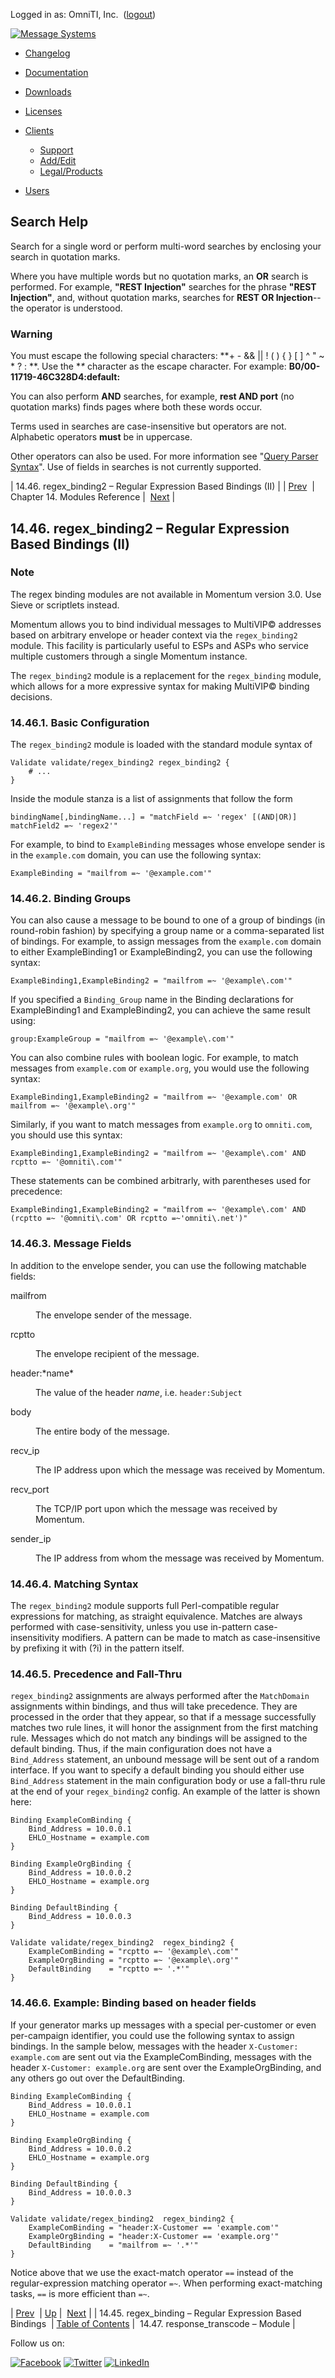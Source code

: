 Logged in as: OmniTI, Inc.  ([logout](https://support.messagesystems.com/logout.php))

[![Message Systems](https://support.messagesystems.com/images/ms-white205.png)](https://support.messagesystems.com/start.php) 

*   [Changelog](https://support.messagesystems.com/start.php?show=changelog)
*   [Documentation](https://support.messagesystems.com/docs/)
*   [Downloads](https://support.messagesystems.com/start.php)

*   [Licenses](https://support.messagesystems.com/license_summary.php)
*   <a href="">Clients</a>
    *   [Support](https://support.messagesystems.com/cs.php)
    *   [Add/Edit](https://support.messagesystems.com/edit_client.php)
    *   [Legal/Products](https://support.messagesystems.com/edit_products.php)
*   [Users](https://support.messagesystems.com/edit_customer.php)

## Search Help

Search for a single word or perform multi-word searches by enclosing your search in quotation marks.

Where you have multiple words but no quotation marks, an **OR** search is performed. For example, **"REST Injection"** searches for the phrase **"REST Injection"**, and, without quotation marks, searches for **REST OR Injection**--the operator is understood.

### Warning

You must escape the following special characters: **+ - && || ! ( ) { } [ ] ^ " ~ * ? : \**. Use the **\** character as the escape character. For example: **B0/00-11719-46C328D4\:default\:**

You can also perform **AND** searches, for example, **rest AND port** (no quotation marks) finds pages where both these words occur.

Terms used in searches are case-insensitive but operators are not. Alphabetic operators **must** be in uppercase.

Other operators can also be used. For more information see "[Query Parser Syntax](https://lucene.apache.org/core/old_versioned_docs/versions/3_0_0/queryparsersyntax.html)". Use of fields in searches is not currently supported.

| 14.46. regex_binding2 – Regular Expression Based Bindings (II) |
| [Prev](modules.regex_binding.php)  | Chapter 14. Modules Reference |  [Next](modules.response_transcode.php) |

## 14.46. regex_binding2 – Regular Expression Based Bindings (II)

<a class="indexterm" name="idp12612480"></a>
### Note

The regex binding modules are not available in Momentum version 3.0\. Use Sieve or scriptlets instead.

Momentum allows you to bind individual messages to MultiVIP© addresses based on arbitrary envelope or header context via the `regex_binding2` module. This facility is particularly useful to ESPs and ASPs who service multiple customers through a single Momentum instance.

The `regex_binding2` module is a replacement for the `regex_binding` module, which allows for a more expressive syntax for making MultiVIP© binding decisions.

### 14.46.1. Basic Configuration

The `regex_binding2` module is loaded with the standard module syntax of

```
Validate validate/regex_binding2 regex_binding2 {
    # ...
}
```

Inside the module stanza is a list of assignments that follow the form

`bindingName[,bindingName...] = "matchField =~ 'regex' [(AND|OR)] matchField2 =~ 'regex2'"`

For example, to bind to `ExampleBinding` messages whose envelope sender is in the `example.com` domain, you can use the following syntax:

`ExampleBinding = "mailfrom =~ '@example.com'"`
### 14.46.2. Binding Groups

You can also cause a message to be bound to one of a group of bindings (in round-robin fashion) by specifying a group name or a comma-separated list of bindings. For example, to assign messages from the `example.com` domain to either ExampleBinding1 or ExampleBinding2, you can use the following syntax:

`ExampleBinding1,ExampleBinding2 = "mailfrom =~ '@example\.com'"`

If you specified a `Binding_Group` name in the Binding declarations for ExampleBinding1 and ExampleBinding2, you can achieve the same result using:

`group:ExampleGroup = "mailfrom =~ '@example\.com'"`

You can also combine rules with boolean logic. For example, to match messages from `example.com` or `example.org`, you would use the following syntax:

`ExampleBinding1,ExampleBinding2 = "mailfrom =~ '@example.com' OR mailfrom =~ '@example\.org'"`

Similarly, if you want to match messages from `example.org` to `omniti.com`, you should use this syntax:

`ExampleBinding1,ExampleBinding2 = "mailfrom =~ '@example\.com' AND rcptto =~ '@omniti\.com'"`

These statements can be combined arbitrarly, with parentheses used for precedence:

`ExampleBinding1,ExampleBinding2 = "mailfrom =~ '@example\.com' AND (rcptto =~ '@omniti\.com' OR rcptto =~'omniti\.net')"`
### 14.46.3. Message Fields

In addition to the envelope sender, you can use the following matchable fields:

<dl class="variablelist">

<dt>mailfrom</dt>

<dd>

The envelope sender of the message.

</dd>

<dt>rcptto</dt>

<dd>

The envelope recipient of the message.

</dd>

<dt>header:*name*</dt>

<dd>

The value of the header *name*, i.e. `header:Subject`

</dd>

<dt>body</dt>

<dd>

The entire body of the message.

</dd>

<dt>recv_ip</dt>

<dd>

The IP address upon which the message was received by Momentum.

</dd>

<dt>recv_port</dt>

<dd>

The TCP/IP port upon which the message was received by Momentum.

</dd>

<dt>sender_ip</dt>

<dd>

The IP address from whom the message was received by Momentum.

</dd>

</dl>

### 14.46.4. Matching Syntax

The `regex_binding2` module supports full Perl-compatible regular expressions for matching, as straight equivalence. Matches are always performed with case-sensitivity, unless you use in-pattern case-insensitivity modifiers. A pattern can be made to match as case-insensitive by prefixing it with (?i) in the pattern itself.

### 14.46.5. Precedence and Fall-Thru

`regex_binding2` assignments are always performed after the `MatchDomain` assignments within bindings, and thus will take precedence. They are processed in the order that they appear, so that if a message successfully matches two rule lines, it will honor the assignment from the first matching rule. Messages which do not match any bindings will be assigned to the default binding. Thus, if the main configuration does not have a `Bind_Address` statement, an unbound message will be sent out of a random interface. If you want to specify a default binding you should either use `Bind_Address` statement in the main configuration body or use a fall-thru rule at the end of your `regex_binding2` config. An example of the latter is shown here:

```
Binding ExampleComBinding {
    Bind_Address = 10.0.0.1
    EHLO_Hostname = example.com
}

Binding ExampleOrgBinding {
    Bind_Address = 10.0.0.2
    EHLO_Hostname = example.org
}

Binding DefaultBinding {
    Bind_Address = 10.0.0.3
}

Validate validate/regex_binding2  regex_binding2 {
    ExampleComBinding = "rcptto =~ '@example\.com'"
    ExampleOrgBinding = "rcptto =~ '@example\.org'"
    DefaultBinding    = "rcptto =~ '.*'"
}
```

### 14.46.6. Example: Binding based on header fields

If your generator marks up messages with a special per-customer or even per-campaign identifier, you could use the following syntax to assign bindings. In the sample below, messages with the header `X-Customer: example.com` are sent out via the ExampleComBinding, messages with the header `X-Customer: example.org` are sent over the ExampleOrgBinding, and any others go out over the DefaultBinding.

```
Binding ExampleComBinding {
    Bind_Address = 10.0.0.1
    EHLO_Hostname = example.com
}

Binding ExampleOrgBinding {
    Bind_Address = 10.0.0.2
    EHLO_Hostname = example.org
}

Binding DefaultBinding {
    Bind_Address = 10.0.0.3
}

Validate validate/regex_binding2  regex_binding2 {
    ExampleComBinding = "header:X-Customer == 'example.com'"
    ExampleOrgBinding = "header:X-Customer == 'example.org'"
    DefaultBinding    = "mailfrom =~ '.*'"
}
```

Notice above that we use the exact-match operator `==` instead of the regular-expression matching operator `=~`. When performing exact-matching tasks, `==` is more efficient than `=~`.

| [Prev](modules.regex_binding.php)  | [Up](modules.php) |  [Next](modules.response_transcode.php) |
| 14.45. regex_binding – Regular Expression Based Bindings  | [Table of Contents](index.php) |  14.47. response_transcode – Module |

Follow us on:

[![Facebook](https://support.messagesystems.com/images/icon-facebook.png)](http://www.facebook.com/messagesystems) [![Twitter](https://support.messagesystems.com/images/icon-twitter.png)](http://twitter.com/#!/MessageSystems) [![LinkedIn](https://support.messagesystems.com/images/icon-linkedin.png)](http://www.linkedin.com/company/message-systems)